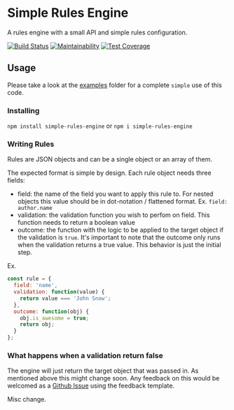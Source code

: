 # Simple Rules Engine

A rules engine with a small API and simple rules configuration.

[![Build Status](https://travis-ci.com/froi/simple-rules-engine.svg?branch=master)](https://travis-ci.com/froi/simple-rules-engine)
[![Maintainability](https://api.codeclimate.com/v1/badges/40369d8d7cc85a28d475/maintainability)](https://codeclimate.com/github/froi/simple-rules-engine/maintainability)
[![Test Coverage](https://api.codeclimate.com/v1/badges/40369d8d7cc85a28d475/test_coverage)](https://codeclimate.com/github/froi/simple-rules-engine/test_coverage)

## Usage

Please take a look at the [examples](https://github.com/froi/simple-rules-engine/tree/master/examples) folder for a complete `simple` use of this code.

### Installing

`npm install simple-rules-engine` or `npm i simple-rules-engine`

### Writing Rules

Rules are JSON objects and can be a single object or an array of them.

The expected format is simple by design. Each rule object needs three fields:

- field: the name of the field you want to apply this rule to. For nested objects this value should be in dot-notation / flattened format. Ex. `field: author.name`
- validation: the validation function you wish to perfom on field. This function needs to return a boolean value
- outcome: the function with the logic to be applied to the target object if the validation is `true`. It's important to note that the outcome only runs when the validation returns a true value. This behavior is just the initial step.

Ex.

```javascript
const rule = {
  field: 'name',
  validation: function(value) {
    return value === 'John Snow';
  },
  outcome: function(obj) {
    obj.is_awesome = true;
    return obj;
  }
};
```

### What happens when a validation return false

The engine will just return the target object that was passed in. As mentioned above this might change soon. Any feedback on this would be welcomed as a [Github Issue](https://github.com/froi/simple-rules-engine/issues) using the feedback template.

Misc change.
